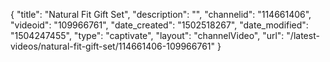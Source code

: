{
    "title": "Natural Fit Gift Set",
    "description": "",
    "channelid": "114661406",
    "videoid": "109966761",
    "date_created": "1502518267",
    "date_modified": "1504247455",
    "type": "captivate",
    "layout": "channelVideo",
    "url": "\/latest-videos\/natural-fit-gift-set\/114661406-109966761"
}